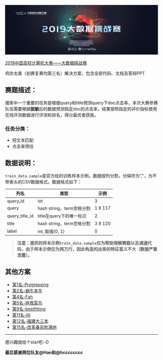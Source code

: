 
<div align=center>
<img src="background.png" alt="background"/>
</div>

[2019中国高校计算机大赛——大数据挑战赛](https://www.kesci.com/home/competition/5cc51043f71088002c5b8840/content)

鸡你太美（初赛复赛均第三名）解决方案，包含全部代码、文档及答辩PPT

## 赛题描述：
搜索中一个重要的任务是根据query和title预测query下doc点击率，本次大赛参赛队伍需要根据**脱敏**后的数据预测指定doc的点击率，结果按照指定的评价指标使用在线评测数据进行评测和排名，得分最优者获胜。

### 任务分类：
* 短文本匹配
* 点击率预估

## 数据说明：

`train_data.sample`是官方给的训练样本示例，数据按列分割，分隔符为”,"，为不带表头的CSV数据格式。数据格式如下：

|列名|类型|示例|
|---|---|---|
|query_id|int|3|
|query|hash string，term空格分割|1 9 117|
|query_title_id|title在query下的唯一标识|2|
|title|hash string，term空格分割|3 9 120|
|label|int, 取值{0, 1}|0|

> **注意：提供的样本示例`train_data.sample`仅为帮助理解赛题以及调通代码，由于样本示例仅为两万行，因此构造的出来的特征意义不大（数据严重泄露）。**


## 其他方案
* [第1名-Progressing](https://www.kesci.com/home/project/5d9ef1fc037db3002d3f75a3)
* [第2名-蜗牛本牛](https://github.com/srtianxia/BDC2019_Rank2)
* [第4名-Fah](https://github.com/ZanyFun9/2019BDC_solution_4th)
* [第5名-拯救菜鸟](https://github.com/LiuYaKu/2019-rank5)
* [第9名-bestfitting](https://github.com/tinySean/bdc2019-rank9th)
* [第11名-lili](https://github.com/harrylyx/2019BigDataChallenge)
* [第12名-福建大三本](https://github.com/leadert/BDC2019-Rank12th-lgb-esim)
* [第15名-改革春风吹满地](https://github.com/P01son6415/MatchModels)

------------------

感兴趣就给个star吧:-D

**最后感谢两位队友@Han和@hcccccccc**
